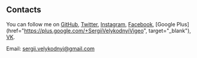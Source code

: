 ## Contacts
You can follow me on [GitHub](https://github.com/svelykodnyi), [Twitter](https://twitter.com/svelykodnyi), [Instagram](https://www.instagram.com/svelykodnyi), [Facebook](https://www.facebook.com/svelykodnyi), [Google Plus](href="https://plus.google.com/+SergiiVelykodnyiVigeo", target="_blank"), [VK](http://vk.com/svelykodnyi).

Email: [sergii.velykodnyi@gmail.com](mailto:sergii.velykodnyi@gmail.com)
